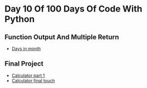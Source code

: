 # Day 10 Of 100 Days Of Code With Python

## Function Output And Multiple Return

- [Days in month](https://github.com/triplee12/100daysofcode/blob/main/day_10/days_in_month.py)

## Final Project

- [Calculator part 1](https://github.com/triplee12/100daysofcode/blob/main/day_10/calculator_part1.py)
- [Calculator final touch](https://github.com/triplee12/100daysofcode/blob/main/day_10/calculator.py)
